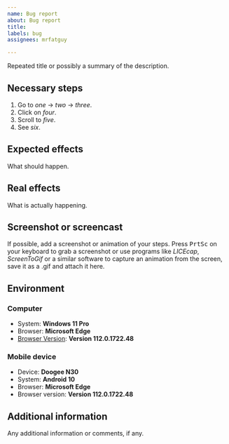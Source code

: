 ```yaml
---
name: Bug report
about: Bug report
title: 
labels: bug
assignees: mrfatguy

---
```


Repeated title or possibly a summary of the description.

## Necessary steps

1. Go to _one_ → _two_ → _three_.
2. Click on _four_.
3. Scroll to _five_.
4. See _six_.

## Expected effects

What should happen.

## Real effects

What is actually happening.

## Screenshot or screencast

If possible, add a screenshot or animation of your steps. Press <kbd>PrtSc</kbd> on your keyboard to grab a screenshot or use programs like _LICEcap_, _ScreenToGif_ or a similar software to capture an animation from the screen, save it as a .gif and attach it here.

## Environment

### Computer

- System: **Windows 11 Pro**
- Browser: **Microsoft Edge**
- [Browser Version](edge://settings/help): **Version 112.0.1722.48**

### Mobile device

- Device: **Doogee N30**
- System: **Android 10**
- Browser: **Microsoft Edge**
- Browser version: **Version 112.0.1722.48**

## Additional information

Any additional information or comments, if any.
